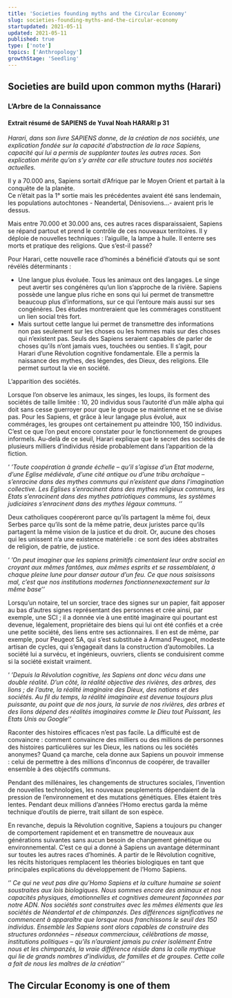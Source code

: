 ```yaml
---
title: 'Societies founding myths and the Circular Economy'
slug: societies-founding-myths-and-the-circular-economy
startupdated: 2021-05-11
updated: 2021-05-11
published: true
type: ['note']
topics: ['Anthropology']
growthStage: 'Seedling'
---
```


## Societies are build upon common myths (Harari)

### L’Arbre de la Connaissance

#### Extrait résumé de SAPIENS de Yuval Noah HARARI p 31

_Harari, dans son livre SAPIENS donne, de la création de nos sociétés, une explication fondée sur la capacité d’abstraction de la race Sapiens, capacité qui lui a permis de supplanter toutes les autres races. Son explication mérite qu’on s’y arrête car elle structure toutes nos sociétés actuelles._

Il y a 70.000 ans, Sapiens sortait d’Afrique par le Moyen Orient et partait à la conquête de la planète.  
Ce n’était pas la 1° sortie mais les précédentes avaient été sans lendemain, les populations autochtones - Neandertal, Dénisoviens...- avaient pris le dessus.

Mais entre 70.000 et 30.000 ans, ces autres races disparaissaient, Sapiens se répand partout et prend le contrôle de ces nouveaux territoires. Il y déploie de nouvelles techniques : l’aiguille, la lampe à huile. Il enterre ses morts et pratique des religions. Que s’est-il passé?

Pour Harari, cette nouvelle race d’hominés a bénéficié d’atouts qui se sont révélés déterminants :

-   Une langue plus évoluée. Tous les animaux ont des langages. Le singe peut avertir ses congénères qu’un lion s’approche de la rivière. Sapiens possède une langue plus riche en sons qui lui permet de transmettre beaucoup plus d’informations, sur ce qui l’entoure mais aussi sur ses congénères. Des études montreraient que les commérages constituent un lien social très fort.
-   Mais surtout cette langue lui permet de transmettre des informations non pas seulement sur les choses ou les hommes mais sur des choses qui n’existent pas. Seuls des Sapiens seraient capables de parler de choses qu’ils n’ont jamais vues, touchées ou senties. Il s’agit, pour Harari d’une Révolution cognitive fondamentale. Elle a permis la naissance des mythes, des légendes, des Dieux, des religions. Elle permet surtout la vie en société.

L’apparition des sociétés.

Lorsque l’on observe les animaux, les singes, les loups, ils forment des sociétés de taille limitée : 10, 20 individus sous l’autorité d’un mâle alpha qui doit sans cesse guerroyer pour que le groupe se maintienne et ne se divise pas. Pour les Sapiens, et grâce à leur langage plus évolué, aux commérages, les groupes ont certainement pu atteindre 100, 150 individus. C’est ce que l’on peut encore constater pour le fonctionnement de groupes informels. Au-delà de ce seuil, Harari explique que le secret des sociétés de plusieurs milliers d’individus réside probablement dans l’apparition de la fiction.

‘ _’Toute coopération à grande échelle – qu’il s’agisse d’un Etat moderne, d’une Eglise médiévale, d’une cité antique ou d’une tribu archaïque – s’enracine dans des mythes communs qui n’existent que dans l’imagination collective. Les Eglises s’enracinent dans des mythes religieux communs, les Etats s’enracinent dans des mythes patriotiques communs, les systèmes judiciaires s’enracinent dans des mythes légaux communs. ‘’_

Deux catholiques coopéreront parce qu’ils partagent la même foi, deux Serbes parce qu’ils sont de la même patrie, deux juristes parce qu’ils partagent la même vision de la justice et du droit. Or, aucune des choses qui les unissent n’a une existence matérielle : ce sont des idées abstraites de religion, de patrie, de justice.

‘ _’On peut imaginer que les sapiens primitifs cimentaient leur ordre social en croyant aux mêmes fantômes, aux mêmes esprits et se rassemblaient, à chaque pleine lune pour danser autour d’un feu. Ce que nous saisissons mal, c’est que nos institutions modernes fonctionnenexactement sur la même base’’_

Lorsqu’un notaire, tel un sorcier, trace des signes sur un papier, fait apposer au bas d’autres signes représentant des personnes et crée ainsi, par exemple, une SCI ; il a donnée vie à une entité imaginaire qui pourtant est devenue, légalement, propriétaire des biens qui lui ont été confiés et a crée une petite société, des liens entre ses actionnaires. Il en est de même, par exemple, pour Peugeot SA, qui s’est substituée à Armand Peugeot, modeste artisan de cycles, qui s’engageait dans la construction d’automobiles. La société lui a survécu, et ingénieurs, ouvriers, clients se conduisirent comme si la société existait vraiment.

‘ _’Depuis la Révolution cognitive, les Sapiens ont donc vécu dans une double réalité. D’un côté, la réalité objective des rivières, des arbres, des lions ; de l’autre, la réalité imaginaire des Dieux, des nations et des sociétés. Au fil du temps, la réalité imaginaire est devenue toujours plus puissante, au point que de nos jours, la survie de nos rivières, des arbres et des lions dépend des réalités imaginaires comme le Dieu tout Puissant, les Etats Unis ou Google’’_

Raconter des histoires efficaces n’est pas facile. La difficulté est de convaincre : comment convaincre des milliers ou des millions de personnes des histoires particulières sur les Dieux, les nations ou les sociétés anonymes? Quand ça marche, cela donne aux Sapiens un pouvoir immense : celui de permettre à des millions d’inconnus de coopérer, de travailler ensemble à des objectifs communs.

Pendant des millénaires, les changements de structures sociales, l’invention de nouvelles technologies, les nouveaux peuplements dépendaient de la pression de l’environnement et des mutations génétiques. Elles étaient très lentes. Pendant deux millions d’années l’Homo erectus garda la même technique d’outils de pierre, trait sillant de son espèce.

En revanche, depuis la Révolution cognitive, Sapiens a toujours pu changer de comportement rapidement et en transmettre de nouveaux aux générations suivantes sans aucun besoin de changement génétique ou environnemental. C’est ce qui a donné à Sapiens un avantage déterminant sur toutes les autres races d’hominés. A partir de le Révolution cognitive, les récits historiques remplacent les théories biologiques en tant que principales explications du développement de l’Homo Sapiens.

‘’ _Ce qui ne veut pas dire qu’Homo Sapiens et la culture humaine se soient soustraites aux lois biologiques. Nous sommes encore des animaux et nos capacités physiques, émotionnelles et cognitives demeurent façonnées par notre ADN. Nos sociétés sont construites avec les mêmes éléments que les sociétés de Néandertal et de chimpanzés. Des différences significatives ne commencent à apparaître que lorsque nous franchissons le seuil des 150 individus. Ensemble les Sapiens sont alors capables de construire des structures ordonnées – réseaux commerciaux, célébrations de masse, institutions politiques – qu’ils n’auraient jamais pu créer isolément Entre nous et les chimpanzés, la vraie différence réside dans la colle mythique qui lie de grands nombres d’individus, de familles et de groupes. Cette colle a fait de nous les maîtres de la création’’_

## The Circular Economy is one of them

